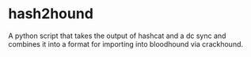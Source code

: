 # hash2hound
A python script that takes the output of hashcat and a dc sync and combines it into a format for importing into bloodhound via crackhound.

